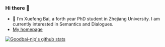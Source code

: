 ### Hi there 👋

- 🔭 I’m Xuefeng Bai, a forth year PhD student in Zhejiang University. I am currently interested in Semantics and Dialogues.
- [My homepage](https://goodbai-nlp.github.io/)

[![Goodbai-nlp's github stats](https://github-readme-stats.vercel.app/api?username=goodbai-nlp&show_icons=true)](https://github-readme-stats.vercel.app/api?username=goodbai-nlp&show_icons=true)
